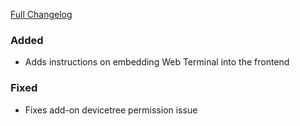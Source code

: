 [Full Changelog][changelog]

### Added

- Adds instructions on embedding Web Terminal into the frontend

### Fixed

- Fixes add-on devicetree permission issue

[changelog]: https://github.com/hassio-addons/addon-ssh/compare/v3.0.0...v3.0.1
